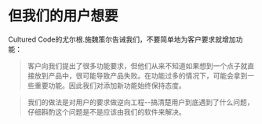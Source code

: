 # 但我们的用户想要

Cultured Code的尤尔根.施魏策尔告诫我们，不要简单地为客户要求就增加功能：

> 客户向我们提出了很多功能要求，但他们从来不知道如果想到一个点子就直接放到产品中，很可能导致产品失败。在功能过多的情况下，可能会拿到一些重要功能。因此我们对添加新功能始终保持态度。

> 我们的做法是对用户的要求做逆向工程--搞清楚用户到底遇到了什么问题，仔细斟酌这个问题是不是应该由我们的软件来解决。

